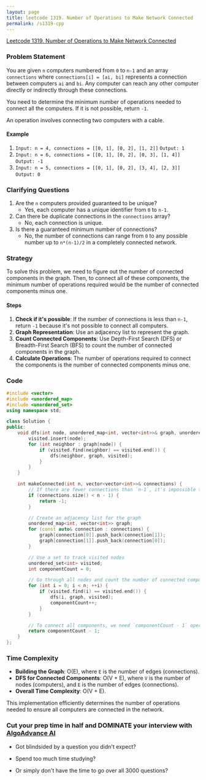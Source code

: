 ```yaml
---
layout: page
title: leetcode 1319. Number of Operations to Make Network Connected
permalink: /s1319-cpp
---
```

[Leetcode 1319. Number of Operations to Make Network Connected](https://algoadvance.github.io/algoadvance/l1319)
### Problem Statement

You are given `n` computers numbered from `0` to `n-1` and an array `connections` where `connections[i] = [ai, bi]` represents a connection between computers `ai` and `bi`. Any computer can reach any other computer directly or indirectly through these connections.

You need to determine the minimum number of operations needed to connect all the computers. If it is not possible, return `-1`.

An operation involves connecting two computers with a cable.

#### Example
1. `Input: n = 4, connections = [[0, 1], [0, 2], [1, 2]]`
   `Output: 1`
2. `Input: n = 6, connections = [[0, 1], [0, 2], [0, 3], [1, 4]]`
   `Output: -1`
3. `Input: n = 5, connections = [[0, 1], [0, 2], [3, 4], [2, 3]]`
   `Output: 0`

### Clarifying Questions

1. Are the `n` computers provided guaranteed to be unique?
   - Yes, each computer has a unique identifier from `0` to `n-1`.
2. Can there be duplicate connections in the `connections` array?
   - No, each connection is unique.
3. Is there a guaranteed minimum number of connections?
   - No, the number of connections can range from `0` to any possible number up to `n*(n-1)/2` in a completely connected network.

### Strategy

To solve this problem, we need to figure out the number of connected components in the graph. Then, to connect all of these components, the minimum number of operations required would be the number of connected components minus one.

#### Steps

1. **Check if it's possible**: If the number of connections is less than `n-1`, return `-1` because it's not possible to connect all computers.
2. **Graph Representation**: Use an adjacency list to represent the graph.
3. **Count Connected Components**: Use Depth-First Search (DFS) or Breadth-First Search (BFS) to count the number of connected components in the graph.
4. **Calculate Operations**: The number of operations required to connect the components is the number of connected components minus one.

### Code

```cpp
#include <vector>
#include <unordered_map>
#include <unordered_set>
using namespace std;

class Solution {
public:
    void dfs(int node, unordered_map<int, vector<int>>& graph, unordered_set<int>& visited) {
        visited.insert(node);
        for (int neighbor : graph[node]) {
            if (visited.find(neighbor) == visited.end()) {
                dfs(neighbor, graph, visited);
            }
        }
    }

    int makeConnected(int n, vector<vector<int>>& connections) {
        // If there are fewer connections than `n-1`, it's impossible to connect all computers
        if (connections.size() < n - 1) {
            return -1;
        }

        // Create an adjacency list for the graph
        unordered_map<int, vector<int>> graph;
        for (const auto& connection : connections) {
            graph[connection[0]].push_back(connection[1]);
            graph[connection[1]].push_back(connection[0]);
        }

        // Use a set to track visited nodes
        unordered_set<int> visited;
        int componentCount = 0;

        // Go through all nodes and count the number of connected components
        for (int i = 0; i < n; ++i) {
            if (visited.find(i) == visited.end()) {
                dfs(i, graph, visited);
                componentCount++;
            }
        }

        // To connect all components, we need `componentCount - 1` operations
        return componentCount - 1;
    }
};
```

### Time Complexity

- **Building the Graph**: O(E), where `E` is the number of edges (connections).
- **DFS for Connected Components**: O(V + E), where `V` is the number of nodes (computers), and `E` is the number of edges (connections).
- **Overall Time Complexity**: O(V + E).

This implementation efficiently determines the number of operations needed to ensure all computers are connected in the network.


### Cut your prep time in half and DOMINATE your interview with [AlgoAdvance AI](https://algoAdvance.com)

- Got blindsided by a question you didn't expect?

- Spend too much time studying?

- Or simply don't have the time to go over all 3000 questions?

